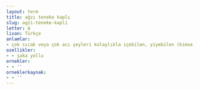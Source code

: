 ```yaml
---
layout: term
title: ağzı teneke kaplı
slug: agzi-teneke-kapli
letter: A
lisan: Türkçe
anlamlar:
- çok sıcak veya çok acı şeyleri kolaylıkla içebilen, yiyebilen (kimse)
ozellikler:
- - şaka yollu
ornekler:
- - ''
orneklerkaynak:
- - ''
---
```

